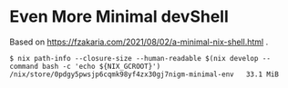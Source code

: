 # Even More Minimal devShell

Based on https://fzakaria.com/2021/08/02/a-minimal-nix-shell.html .

```console
$ nix path-info --closure-size --human-readable $(nix develop --command bash -c 'echo ${NIX_GCROOT}')
/nix/store/0pdgy5pwsjp6cqmk98yf4zx30gj7nigm-minimal-env   33.1 MiB
```
